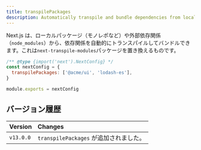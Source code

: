 ```yaml
---
title: transpilePackages
description: Automatically transpile and bundle dependencies from local packages (like monorepos) or from external dependencies (`node_modules`).
---
```


Next.js は、ローカルパッケージ（モノレポなど）や外部依存関係（`node_modules`）から、依存関係を自動的にトランスパイルしてバンドルできます。これは`next-transpile-modules`パッケージを置き換えるものです。

```js title="next.config.js"
/** @type {import('next').NextConfig} */
const nextConfig = {
  transpilePackages: ['@acme/ui', 'lodash-es'],
}

module.exports = nextConfig
```

## バージョン履歴

| Version   | Changes                                |
| :-------- | :------------------------------------- |
| `v13.0.0` | `transpilePackages` が追加されました。 |
